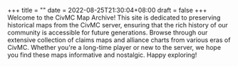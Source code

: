 +++
title = ""
date = 2022-08-25T21:30:04+08:00
draft = false
+++
Welcome to the CivMC Map Archive! This site is dedicated to preserving historical maps from the CivMC server, ensuring that the rich history of our community is accessible for future generations. Browse through our extensive collection of claims maps and alliance charts from various eras of CivMC. Whether you're a long-time player or new to the server, we hope you find these maps informative and nostalgic. Happy exploring!
